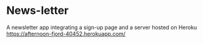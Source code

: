 # News-letter
A newsletter app integrating a sign-up page and a server hosted on Heroku
https://afternoon-fjord-40452.herokuapp.com/
